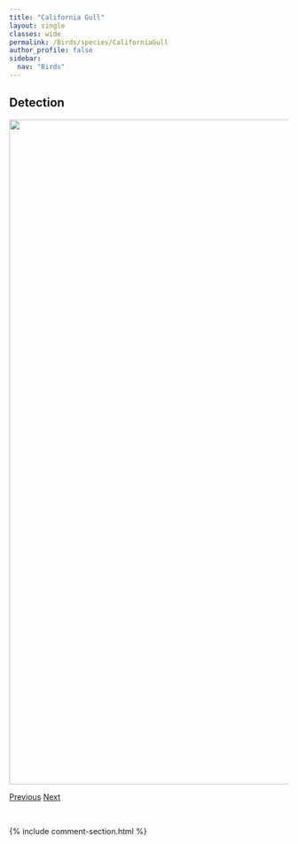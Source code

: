 ```yaml
---
title: "California Gull"
layout: single
classes: wide
permalink: /Birds/species/CaliforniaGull
author_profile: false
sidebar:
  nav: "Birds"
---
```


<h2>Detection</h2>

<a href="https://drive.google.com/uc?export=view&id=1_WB33wsl47JYVECRU8gSMMYn9ZXfvu7m">
<img src="https://drive.google.com/uc?export=view&id=1_WB33wsl47JYVECRU8gSMMYn9ZXfvu7m" height = "1200" width = "800">
</a>


<a href="/DevelopmentWebsite/Birds/species/BluewingedTeal" class="pagination--pager" title="Anas discors">Previous</a> <a href="/DevelopmentWebsite/Birds/species/CanadaGoose" class="pagination--pager" title="Branta canadensis">Next</a>

<p>&nbsp;</p>

{% include comment-section.html %}
